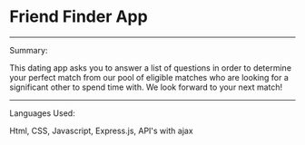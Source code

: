 <h1>Friend Finder App</h1>
<hr large>

Summary:

This dating app asks you to answer a list of questions in order to determine your perfect match from our pool of eligible matches who are looking for a significant other to spend time with. We look forward to your next match!
<hr large>

Languages Used:

Html, CSS, Javascript, Express.js, API's with ajax
